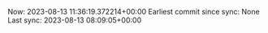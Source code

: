 Now: 2023-08-13 11:36:19.372214+00:00 Earliest commit since sync: None Last sync: 2023-08-13 08:09:05+00:00
